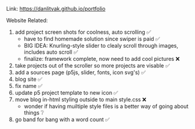 Link: https://danlitvak.github.io/portfolio

Website Related:
1) add project screen shots for coolness, auto scrolling ✅
    - have to find homemade solution since swiper is paid ✅
    - BIG IDEA: Knurling-style slider to clealy scroll through images, includes auto scroll ✅
    - finalize: framework complete, now need to add cool pictures ❌
2) take projects out of the scroller so more projects are visable ✅
3) add a sources page (p5js, slider, fonts, icon svg's) ✅
4) blog site ✅
5) fix name ✅
6) update p5 project template to new icon ✅
7) move blog in-html styling outside to main style.css ❌
    - wonder if having muiltiple style files is a better way of going about things ❔
8) go band for bang with a word count ✅
